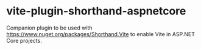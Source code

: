 # vite-plugin-shorthand-aspnetcore

Companion plugin to be used with <https://www.nuget.org/packages/Shorthand.Vite>
to enable Vite in ASP.NET Core projects.
